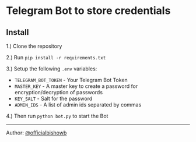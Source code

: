 # Telegram Bot to store credentials


## Install
1.) Clone the repository

2.) Run `pip install -r requirements.txt`

3.) Setup the following `.env` variables:

- `TELEGRAM_BOT_TOKEN` - Your Telegram Bot Token
-  `MASTER_KEY` - A master key to create a password for encryption/decryption of passwords
-  `KEY_SALT` - Salt for the password
- `ADMIN_IDS` - A list of admin ids separated by commas

4.) Then run `python bot.py` to start the Bot

---
Author: [@officialbishowb](https://github.com/officialbishowb)